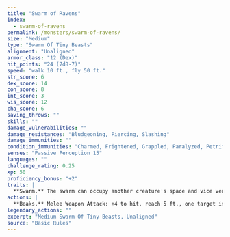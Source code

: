 ```yaml
---
title: "Swarm of Ravens"
index:
  - swarm-of-ravens
permalink: /monsters/swarm-of-ravens/
size: "Medium"
type: "Swarm Of Tiny Beasts"
alignment: "Unaligned"
armor_class: "12 (Dex)"
hit_points: "24 (7d8-7)"
speed: "walk 10 ft., fly 50 ft."
str_score: 6
dex_score: 14
con_score: 8
int_score: 3
wis_score: 12
cha_score: 6
saving_throws: ""
skills: ""
damage_vulnerabilities: ""
damage_resistances: "Bludgeoning, Piercing, Slashing"
damage_immunities: ""
condition_immunities: "Charmed, Frightened, Grappled, Paralyzed, Petrified, Prone, Restrained, Stunned"
senses: "Passive Perception 15"
languages: ""
challenge_rating: 0.25
xp: 50
proficiency_bonus: "+2"
traits: |
  **Swarm.** The swarm can occupy another creature's space and vice versa, and the swarm can move through any opening large enough for a Tiny raven. The swarm can't regain hit points or gain temporary hit points.
actions: |
  **Beaks.** Melee Weapon Attack: +4 to hit, reach 5 ft., one target in the swarm's space. Hit: 7 (2d6) piercing damage, or 3 (1d6) piercing damage if the swarm has half of its hit points or fewer.  
legendary_actions: ""
excerpt: "Medium Swarm Of Tiny Beasts, Unaligned"
source: "Basic Rules"
---
```

